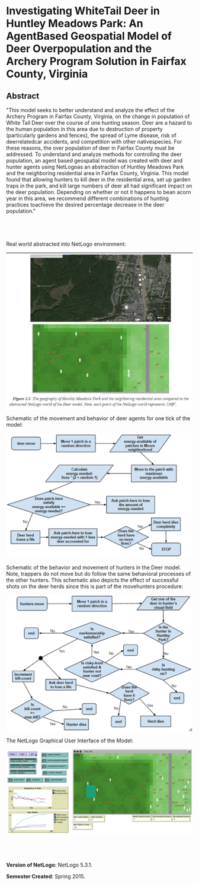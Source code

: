 # Investigating WhiteTail Deer in Huntley Meadows Park: An AgentBased Geospatial Model of Deer Overpopulation and the Archery Program Solution in Fairfax County, Virginia

## Abstract

"This model seeks to better understand and analyze the effect of the Archery Program in Fairfax County, Virginia, on the change in population of White Tail Deer over the course of one hunting season. Deer are a hazard to the human population in this area due to destruction of property (particularly gardens and fences), the spread of Lyme disease, risk of deerrelatedcar accidents, and competition with other nativespecies. For these reasons, the over population of deer in Fairfax County must be addressed. To understand and analyze methods for controlling the deer population, an agent based geospatial model was created with deer and hunter agents using NetLogoas an abstraction of Huntley Meadows Park and the neighboring residential area in Fairfax County, Virginia. This model found that allowing hunters to kill deer in the residential area, set up garden traps in the park, and kill large numbers of deer all had significant impact on the deer population. Depending on whether or not it happens to bean acorn year in this area, we recommend different combinations of hunting practices toachieve the desired percentage decrease in the deer population."

## &nbsp;

Real world abstracted into NetLogo environment:

![abstracted space](AbstractedSpace.png)

Schematic of the movement and behavior of deer agents for one tick of the model:

![Dear movement](DearMovement.png)

Schematic of the behavior and movement of hunters in the Deer model. Note, trappers do not move but do follow the same behavioral processes of the other hunters. This schematic also depicts the effect of successful shots on the deer herds since this is part of the movehunters procedure:

![Hunter movement](HunterMovement.png)

The NetLogo Graphical User Interface of the Model: 

![The NetLogo Graphical User Interface](GUI.png)

## &nbsp;

**Version of NetLogo**: NetLogo 5.3.1.

**Semester Created**: Spring 2015.

